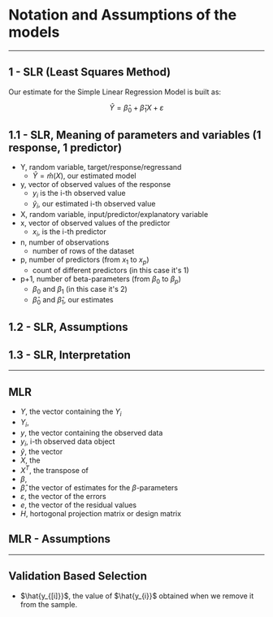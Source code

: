 # Notation and Assumptions of the models

--- 

## 1 - SLR (Least Squares Method)

Our estimate for the Simple Linear Regression Model is built as:

$$\hat{Y} = \hat{\beta}_{0} + \hat{\beta}_{1}X + \varepsilon$$

## 1.1 - SLR, Meaning of parameters and variables (1 response, 1 predictor)
* Y, random variable, target/response/regressand
    + $\hat{Y} = \hat{m}(X)$, our estimated model
* y, vector of observed values of the response
    + $y_{i}$ is the i-th observed value
    + $\hat{y}_{i}$, our estimated i-th observed value
* X, random variable, input/predictor/explanatory variable
* x, vector of observed values of the predictor
    + $x_{i}$, is the i-th predictor
* n, number of observations
    + number of rows of the dataset
* p, number of predictors (from $x_{1}$ to $x_{p}$)
    + count of different predictors (in this case it's 1)
* p+1, number of beta-parameters (from $\beta_{0}$ to $\beta_{p}$)
    + $\beta_{0}$ and $\beta_{1}$ (in this case it's 2)
    +  $\hat{\beta}_{0}$ and $\hat{\beta}_{1}$, our estimates


## 1.2 - SLR, Assumptions



## 1.3 - SLR, Interpretation



---


## MLR
* $Y$, the vector containing the $Y_{i}$ 
* $Y_{i}$, 
* $y$, the vector containing the observed data
* $y_{i}$, i-th observed data object
* $\hat{y}$, the vector
* $X$, the
* $X^{T}$, the transpose of 
* $\beta$,
* $\hat{\beta}$, the vector of estimates for the $\beta$-parameters
* $\varepsilon$, the vector of the errors
* $e$, the vector of the residual values
* $H$, hortogonal projection matrix or design matrix


## MLR - Assumptions

---

## Validation Based Selection 
* $\hat{y_{[i]}}$, the value of $\hat{y_{i}}$ obtained when we remove it from the sample.